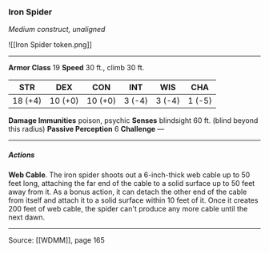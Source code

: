 ### Iron Spider
_Medium construct, unaligned_

![[Iron Spider token.png]]


---

**Armor Class** 19
**Speed** 30 ft., climb 30 ft.

| STR     | DEX     | CON     | INT     | WIS     | CHA     |
|---------|---------|---------|---------|---------|---------|
| 18 (+4) | 10 (+0) | 10 (+0) | 3 (-4) | 3 (-4) | 1 (-5) |

**Damage Immunities** poison, psychic
**Senses** blindsight 60 ft. (blind beyond this radius)
**Passive Perception** 6
**Challenge** —

---

##### Actions
**Web Cable**. The iron spider shoots out a 6-inch-thick web cable up to 50 feet long, attaching the far end of the cable to a solid surface up to 50 feet away from it. As a bonus action, it can detach the other end of the cable from itself and attach it to a solid surface within 10 feet of it. Once it creates 200 feet of web cable, the spider can't produce any more cable until the next dawn.


---

Source: [[WDMM]], page 165